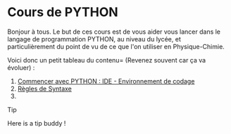 # Cours de PYTHON

Bonjour à tous. Le but de ces cours est de vous aider vous lancer dans le langage de programmation PYTHON, au niveau du lycée, et particulièrement du point de vu de ce que l'on utiliser en Physique-Chimie. 

Voici donc un petit tableau du contenu= (Revenez souvent car ça va évoluer) : 
1. [Commencer avec PYTHON : IDE - Environnement de codage](commencer-avec-python.md)
2. [Règles de Syntaxe]()
3. 

> [!Tip]
> Here is a tip buddy ! 